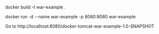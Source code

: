 docker build -t war-example .

docker run -d --name war-example -p 8080:8080 war-example

Go to http://localhost:8080/docker-tomcat-war-example-1.0-SNAPSHOT